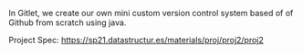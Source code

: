 In Gitlet, we create our own mini custom version control system based of of Github from scratch using java.

Project Spec: https://sp21.datastructur.es/materials/proj/proj2/proj2
